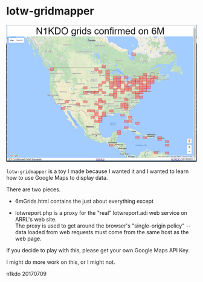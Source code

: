 # lotw-gridmapper

![Example](n1kdo-6m-grids.png)

`lotw-gridmapper` is a toy I made because I wanted it and 
I wanted to learn how to use Google Maps to display data.

There are two pieces.

* 6mGrids.html contains the just about everything except

* lotwreport.php is a proxy for the "real" lotwreport.adi web service on ARRL's web site.  
  The proxy is used to get around the browser's "single-origin policy"  -- data loaded from 
  web requests must come from the same host as the web page.
 
If you decide to play with this, please get your own Google Maps
API Key.

I might do more work on this, or I might not.

n1kdo 20170709
